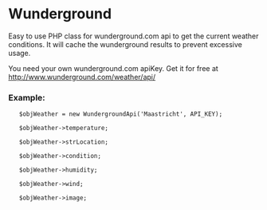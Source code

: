 Wunderground
============

Easy to use PHP class for wunderground.com api to get the current weather conditions.
It will cache the wunderground results to prevent excessive usage.

You need your own wunderground.com apiKey. Get it for free at http://www.wunderground.com/weather/api/


### Example:

```
   $objWeather = new WundergroundApi('Maastricht', API_KEY);

   $objWeather->temperature;

   $objWeather->strLocation;

   $objWeather->condition;

   $objWeather->humidity;

   $objWeather->wind;

   $objWeather->image;

```